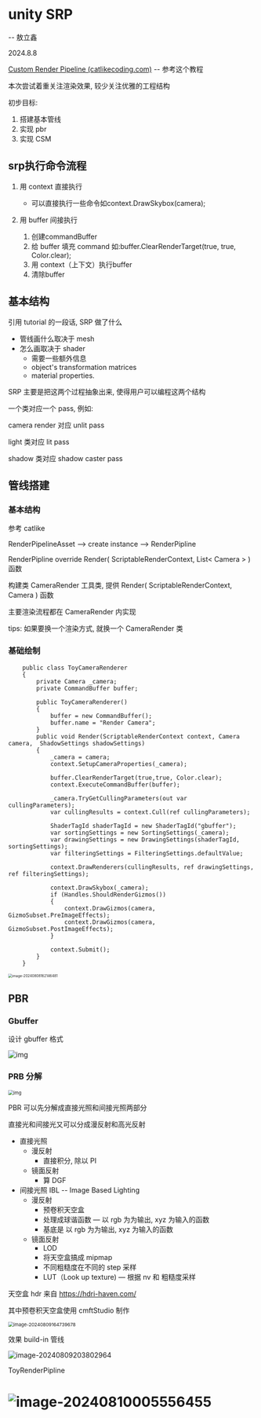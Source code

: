 # unity SRP

-- 敖立鑫

2024.8.8

[Custom Render Pipeline (catlikecoding.com)](https://catlikecoding.com/unity/tutorials/custom-srp/custom-render-pipeline/)  -- 参考这个教程

本次尝试着重关注渲染效果, 较少关注优雅的工程结构

初步目标:

1. 搭建基本管线
2. 实现 pbr
3. 实现 CSM

## srp执行命令流程

1. 用 context 直接执行

   + 可以直接执行一些命令如context.DrawSkybox(camera);

2. 用 buffer 间接执行
   1. 创建commandBuffer 
   2. 给 buffer 填充 command 如:buffer.ClearRenderTarget(true, true, Color.clear);
   3. 用 context（上下文）执行buffer
   4. 清除buffer

## 基本结构

引用 tutorial 的一段话, SRP 做了什么

- 管线画什么取决于 mesh
- 怎么画取决于 shader
  - 需要一些额外信息
  - object's transformation matrices
  - material properties.

SRP 主要是把这两个过程抽象出来, 使得用户可以编程这两个结构







一个类对应一个 pass, 例如:

camera render 对应 unlit pass

light 类对应 lit pass

shadow 类对应 shadow caster pass



## 管线搭建

### 基本结构

参考 catlike

RenderPipelineAsset --> create instance --> RenderPipline

RenderPipline override Render( ScriptableRenderContext, List< Camera > ) 函数

构建类 CameraRender 工具类, 提供 Render( ScriptableRenderContext, Camera ) 函数

主要渲染流程都在 CameraRender 内实现

tips: 如果要换一个渲染方式, 就换一个 CameraRender 类







### 基础绘制

```
    public class ToyCameraRenderer
    {
        private Camera _camera;
        private CommandBuffer buffer;
        
        public ToyCameraRenderer()
        {
            buffer = new CommandBuffer();
            buffer.name = "Render Camera";
        }
        public void Render(ScriptableRenderContext context, Camera camera,  ShadowSettings shadowSettings)
        {
            _camera = camera;
            context.SetupCameraProperties(_camera);
            
            buffer.ClearRenderTarget(true,true, Color.clear);
            context.ExecuteCommandBuffer(buffer);
            
            _camera.TryGetCullingParameters(out var cullingParameters);
            var cullingResults = context.Cull(ref cullingParameters);
            
            ShaderTagId shaderTagId = new ShaderTagId("gbuffer");
            var sortingSettings = new SortingSettings(_camera);
            var drawingSettings = new DrawingSettings(shaderTagId, sortingSettings);
            var filteringSettings = FilteringSettings.defaultValue;
            
            context.DrawRenderers(cullingResults, ref drawingSettings, ref filteringSettings);
            
            context.DrawSkybox(_camera);
            if (Handles.ShouldRenderGizmos()) 
            {
                context.DrawGizmos(camera, GizmoSubset.PreImageEffects);
                context.DrawGizmos(camera, GizmoSubset.PostImageEffects);
            }
            
            context.Submit();
        }
    }
```



<img src="https://aolixin-typora-image.oss-cn-beijing.aliyuncs.com/image-20240808162146481.png" alt="image-20240808162146481" style="zoom:50%;" />

## PBR

### Gbuffer

设计 gbuffer 格式

![img](https://pic1.zhimg.com/80/v2-9989a3487f30ea04b3e966d59243d7be_720w.webp?source=d16d100b)



### PRB 分解

<img src="https://pic2.zhimg.com/80/v2-3491b7ecd5be7defa078cd2dc9c14aa1_720w.png" alt="img" style="zoom: 67%;" />

PBR 可以先分解成直接光照和间接光照两部分

直接光和间接光又可以分成漫反射和高光反射

- 直接光照
  - 漫反射
    - 直接积分, 除以 PI
  - 镜面反射
    - 算 DGF
- 间接光照 IBL -- Image Based Lighting
  - 漫反射
    - 预卷积天空盒
    - 处理成球谐函数 — 以 rgb 为为输出, xyz 为输入的函数
    - 基底是 以 rgb 为为输出, xyz 为输入的函数
  - 镜面反射
    - LOD
    - 将天空盒搞成 mipmap
    - 不同粗糙度在不同的 step 采样
    - LUT（Look up texture) — 根据 nv 和 粗糙度采样



天空盒 hdr 来自 https://hdri-haven.com/

其中预卷积天空盒使用 cmftStudio 制作

<img src="https://aolixin-typora-image.oss-cn-beijing.aliyuncs.com/image-20240809164739678.png" alt="image-20240809164739678" style="zoom: 67%;" />



效果
build-in 管线

![image-20240809203802964](https://aolixin-typora-image.oss-cn-beijing.aliyuncs.com/image-20240809203802964.png)



ToyRenderPipline

![image-20240810005556455](https://aolixin-typora-image.oss-cn-beijing.aliyuncs.com/image-20240810005556455.png)
=======

